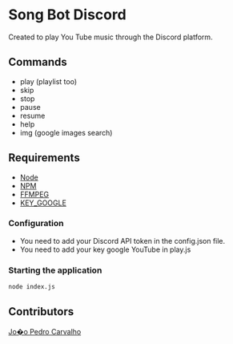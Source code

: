 
# Song Bot Discord

Created to play You Tube music through the Discord platform.

## Commands

- play  (playlist too)
- skip 
- stop 
- pause
- resume
- help
- img (google images search)

## Requirements

- [Node](https://nodejs.org/en/)
- [NPM](https://www.npmjs.com/)
- [FFMPEG](https://www.ffmpeg.org/)
- [KEY_GOOGLE](https://developers.google.com/youtube/registering_an_application?hl=pt-br)

### Configuration

- You need to add your Discord API token in the config.json file. 
- You need to add your key google YouTube in play.js

### Starting the application
```bash
node index.js
```
## Contributors

<a href="https://github.com/Jpcarvalhoxx">Jo�o Pedro Carvalho</a>
